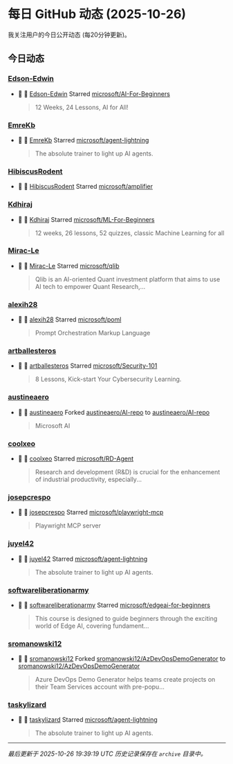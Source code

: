 # 每日 GitHub 动态 (2025-10-26)

我关注用户的今日公开动态 (每20分钟更新)。

## 今日动态

### [Edson-Edwin](https://github.com/Edson-Edwin)
- 🌟 👤 [Edson-Edwin](https://github.com/Edson-Edwin) Starred [microsoft/AI-For-Beginners](https://github.com/microsoft/AI-For-Beginners)
  > 12 Weeks, 24 Lessons, AI for All!

### [EmreKb](https://github.com/EmreKb)
- 🌟 👤 [EmreKb](https://github.com/EmreKb) Starred [microsoft/agent-lightning](https://github.com/microsoft/agent-lightning)
  > The absolute trainer to light up AI agents.

### [HibiscusRodent](https://github.com/HibiscusRodent)
- 🌟 👤 [HibiscusRodent](https://github.com/HibiscusRodent) Starred [microsoft/amplifier](https://github.com/microsoft/amplifier)

### [Kdhiraj](https://github.com/Kdhiraj)
- 🌟 👤 [Kdhiraj](https://github.com/Kdhiraj) Starred [microsoft/ML-For-Beginners](https://github.com/microsoft/ML-For-Beginners)
  > 12 weeks, 26 lessons, 52 quizzes, classic Machine Learning for all

### [Mirac-Le](https://github.com/Mirac-Le)
- 🌟 👤 [Mirac-Le](https://github.com/Mirac-Le) Starred [microsoft/qlib](https://github.com/microsoft/qlib)
  > Qlib is an AI-oriented Quant investment platform that aims to use AI tech to empower Quant Research,...

### [alexih28](https://github.com/alexih28)
- 🌟 👤 [alexih28](https://github.com/alexih28) Starred [microsoft/poml](https://github.com/microsoft/poml)
  > Prompt Orchestration Markup Language

### [artballesteros](https://github.com/artballesteros)
- 🌟 👤 [artballesteros](https://github.com/artballesteros) Starred [microsoft/Security-101](https://github.com/microsoft/Security-101)
  > 8 Lessons, Kick-start Your Cybersecurity Learning.

### [austineaero](https://github.com/austineaero)
- 🍴 👤 [austineaero](https://github.com/austineaero) Forked [austineaero/AI-repo](https://github.com/austineaero/AI-repo) to [austineaero/AI-repo](https://github.com/austineaero/AI-repo)
  > Microsoft AI

### [coolxeo](https://github.com/coolxeo)
- 🌟 👤 [coolxeo](https://github.com/coolxeo) Starred [microsoft/RD-Agent](https://github.com/microsoft/RD-Agent)
  > Research and development (R&D) is crucial for the enhancement of industrial productivity, especially...

### [josepcrespo](https://github.com/josepcrespo)
- 🌟 👤 [josepcrespo](https://github.com/josepcrespo) Starred [microsoft/playwright-mcp](https://github.com/microsoft/playwright-mcp)
  > Playwright MCP server

### [juyel42](https://github.com/juyel42)
- 🌟 👤 [juyel42](https://github.com/juyel42) Starred [microsoft/agent-lightning](https://github.com/microsoft/agent-lightning)
  > The absolute trainer to light up AI agents.

### [softwareliberationarmy](https://github.com/softwareliberationarmy)
- 🌟 👤 [softwareliberationarmy](https://github.com/softwareliberationarmy) Starred [microsoft/edgeai-for-beginners](https://github.com/microsoft/edgeai-for-beginners)
  > This course is designed to guide beginners through the exciting world of Edge AI, covering fundament...

### [sromanowski12](https://github.com/sromanowski12)
- 🍴 👤 [sromanowski12](https://github.com/sromanowski12) Forked [sromanowski12/AzDevOpsDemoGenerator](https://github.com/sromanowski12/AzDevOpsDemoGenerator) to [sromanowski12/AzDevOpsDemoGenerator](https://github.com/sromanowski12/AzDevOpsDemoGenerator)
  > Azure DevOps Demo Generator helps teams create projects on their Team Services account with pre-popu...

### [taskylizard](https://github.com/taskylizard)
- 🌟 👤 [taskylizard](https://github.com/taskylizard) Starred [microsoft/agent-lightning](https://github.com/microsoft/agent-lightning)
  > The absolute trainer to light up AI agents.


---
*最后更新于 2025-10-26 19:39:19 UTC*
*历史记录保存在 `archive` 目录中。*
